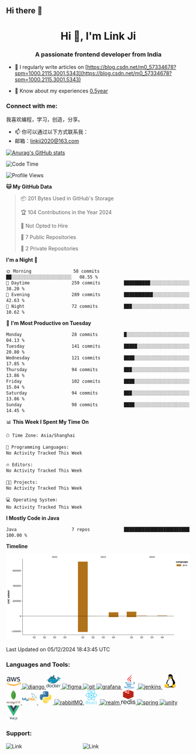 ## Hi there 👋

<h1 align="center">Hi 👋, I'm Link Ji</h1>
<h3 align="center">A passionate frontend developer from India</h3>

- 📝 I regularly write articles on [https://blog.csdn.net/m0_57334678?spm=1000.2115.3001.5343](https://blog.csdn.net/m0_57334678?spm=1000.2115.3001.5343)

- 📄 Know about my experiences [0.5year](0.5year)

<h3 align="left">Connect with me:</h3>
<p align="left">
</p>
我喜欢编程，学习，创造，分享。

- 📫 你可以通过以下方式联系我：
- 邮箱：linkji2020@163.com


[![Anurag's GitHub stats](https://github-readme-stats.vercel.app/api?username=LinkJi&hide=stars)](https://github.com/anuraghazra/github-readme-stats)

<!--START_SECTION:waka-->
![Code Time](http://img.shields.io/badge/Code%20Time-50%20hrs%2014%20mins-blue)

![Profile Views](http://img.shields.io/badge/Profile%20Views-0-blue)

**🐱 My GitHub Data** 

> 📦 201 Bytes Used in GitHub's Storage 
 > 
> 🏆 104 Contributions in the Year 2024
 > 
> 🚫 Not Opted to Hire
 > 
> 📜 7 Public Repositories 
 > 
> 🔑 2 Private Repositories 
 > 
**I'm a Night 🦉** 

```text
🌞 Morning                58 commits          ██░░░░░░░░░░░░░░░░░░░░░░░   08.55 % 
🌆 Daytime                259 commits         ██████████░░░░░░░░░░░░░░░   38.20 % 
🌃 Evening                289 commits         ███████████░░░░░░░░░░░░░░   42.63 % 
🌙 Night                  72 commits          ███░░░░░░░░░░░░░░░░░░░░░░   10.62 % 
```
📅 **I'm Most Productive on Tuesday** 

```text
Monday                   28 commits          █░░░░░░░░░░░░░░░░░░░░░░░░   04.13 % 
Tuesday                  141 commits         █████░░░░░░░░░░░░░░░░░░░░   20.80 % 
Wednesday                121 commits         ████░░░░░░░░░░░░░░░░░░░░░   17.85 % 
Thursday                 94 commits          ███░░░░░░░░░░░░░░░░░░░░░░   13.86 % 
Friday                   102 commits         ████░░░░░░░░░░░░░░░░░░░░░   15.04 % 
Saturday                 94 commits          ███░░░░░░░░░░░░░░░░░░░░░░   13.86 % 
Sunday                   98 commits          ████░░░░░░░░░░░░░░░░░░░░░   14.45 % 
```


📊 **This Week I Spent My Time On** 

```text
🕑︎ Time Zone: Asia/Shanghai

💬 Programming Languages: 
No Activity Tracked This Week

🔥 Editors: 
No Activity Tracked This Week

🐱‍💻 Projects: 
No Activity Tracked This Week

💻 Operating System: 
No Activity Tracked This Week
```

**I Mostly Code in Java** 

```text
Java                     7 repos             █████████████████████████   100.00 % 
```



**Timeline**

![Lines of Code chart](https://raw.githubusercontent.com/LinkJi/LinkJi/main/assets/bar_graph.png)


 Last Updated on 05/12/2024 18:43:45 UTC
<!--END_SECTION:waka-->

 
<h3 align="left">Languages and Tools:</h3>
<p align="left"> <a href="https://aws.amazon.com" target="_blank" rel="noreferrer"> <img src="https://raw.githubusercontent.com/devicons/devicon/master/icons/amazonwebservices/amazonwebservices-original-wordmark.svg" alt="aws" width="40" height="40"/> </a> <a href="https://www.djangoproject.com/" target="_blank" rel="noreferrer"> <img src="https://cdn.worldvectorlogo.com/logos/django.svg" alt="django" width="40" height="40"/> </a> <a href="https://www.docker.com/" target="_blank" rel="noreferrer"> <img src="https://raw.githubusercontent.com/devicons/devicon/master/icons/docker/docker-original-wordmark.svg" alt="docker" width="40" height="40"/> </a> <a href="https://www.figma.com/" target="_blank" rel="noreferrer"> <img src="https://www.vectorlogo.zone/logos/figma/figma-icon.svg" alt="figma" width="40" height="40"/> </a> <a href="https://git-scm.com/" target="_blank" rel="noreferrer"> <img src="https://www.vectorlogo.zone/logos/git-scm/git-scm-icon.svg" alt="git" width="40" height="40"/> </a> <a href="https://grafana.com" target="_blank" rel="noreferrer"> <img src="https://www.vectorlogo.zone/logos/grafana/grafana-icon.svg" alt="grafana" width="40" height="40"/> </a> <a href="https://www.java.com" target="_blank" rel="noreferrer"> <img src="https://raw.githubusercontent.com/devicons/devicon/master/icons/java/java-original.svg" alt="java" width="40" height="40"/> </a> <a href="https://www.jenkins.io" target="_blank" rel="noreferrer"> <img src="https://www.vectorlogo.zone/logos/jenkins/jenkins-icon.svg" alt="jenkins" width="40" height="40"/> </a> <a href="https://www.linux.org/" target="_blank" rel="noreferrer"> <img src="https://raw.githubusercontent.com/devicons/devicon/master/icons/linux/linux-original.svg" alt="linux" width="40" height="40"/> </a> <a href="https://www.mongodb.com/" target="_blank" rel="noreferrer"> <img src="https://raw.githubusercontent.com/devicons/devicon/master/icons/mongodb/mongodb-original-wordmark.svg" alt="mongodb" width="40" height="40"/> </a> <a href="https://www.mysql.com/" target="_blank" rel="noreferrer"> <img src="https://raw.githubusercontent.com/devicons/devicon/master/icons/mysql/mysql-original-wordmark.svg" alt="mysql" width="40" height="40"/> </a> <a href="https://www.python.org" target="_blank" rel="noreferrer"> <img src="https://raw.githubusercontent.com/devicons/devicon/master/icons/python/python-original.svg" alt="python" width="40" height="40"/> </a> <a href="https://www.rabbitmq.com" target="_blank" rel="noreferrer"> <img src="https://www.vectorlogo.zone/logos/rabbitmq/rabbitmq-icon.svg" alt="rabbitMQ" width="40" height="40"/> </a> <a href="https://reactjs.org/" target="_blank" rel="noreferrer"> <img src="https://raw.githubusercontent.com/devicons/devicon/master/icons/react/react-original-wordmark.svg" alt="react" width="40" height="40"/> </a> <a href="https://realm.io/" target="_blank" rel="noreferrer"> <img src="https://raw.githubusercontent.com/bestofjs/bestofjs-webui/8665e8c267a0215f3159df28b33c365198101df5/public/logos/realm.svg" alt="realm" width="40" height="40"/> </a> <a href="https://redis.io" target="_blank" rel="noreferrer"> <img src="https://raw.githubusercontent.com/devicons/devicon/master/icons/redis/redis-original-wordmark.svg" alt="redis" width="40" height="40"/> </a> <a href="https://spring.io/" target="_blank" rel="noreferrer"> <img src="https://www.vectorlogo.zone/logos/springio/springio-icon.svg" alt="spring" width="40" height="40"/> </a> <a href="https://unity.com/" target="_blank" rel="noreferrer"> <img src="https://www.vectorlogo.zone/logos/unity3d/unity3d-icon.svg" alt="unity" width="40" height="40"/> </a> <a href="https://vuejs.org/" target="_blank" rel="noreferrer"> <img src="https://raw.githubusercontent.com/devicons/devicon/master/icons/vuejs/vuejs-original-wordmark.svg" alt="vuejs" width="40" height="40"/> </a> </p>

<h3 align="left">Support:</h3>
<p><a href="https://www.buymeacoffee.com/Link"> <img align="left" src="https://cdn.buymeacoffee.com/buttons/v2/default-yellow.png" height="50" width="210" alt="Link" /></a><a href="https://ko-fi.com/Link"> <img align="left" src="https://cdn.ko-fi.com/cdn/kofi3.png?v=3" height="50" width="210" alt="Link" /></a></p><br><br>

